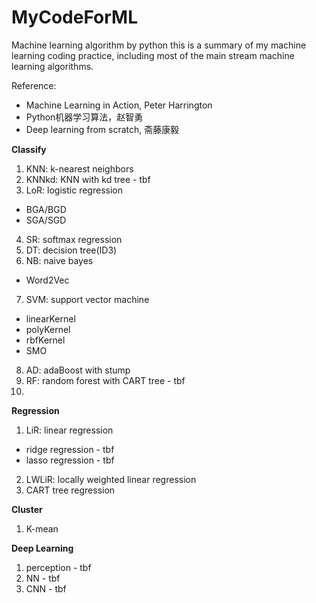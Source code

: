 # MyCodeForML

Machine learning algorithm by python
this is a summary of my machine learning coding practice, including most of the main stream machine learning algorithms.

Reference:
  - Machine Learning in Action, Peter Harrington
  - Python机器学习算法，赵智勇
  - Deep learning from scratch, 斋藤康毅

**Classify**
1. KNN: k-nearest neighbors
2. KNNkd: KNN with kd tree - tbf
3. LoR: logistic regression
  - BGA/BGD
  - SGA/SGD
4. SR: softmax regression
5. DT: decision tree(ID3)
6. NB: naive bayes
  - Word2Vec
7. SVM: support vector machine
  - linearKernel
  - polyKernel
  - rbfKernel
  - SMO
8. AD: adaBoost with stump
9. RF: random forest with CART tree - tbf
10. 

**Regression**
1. LiR: linear regression
  - ridge regression - tbf
  - lasso regression - tbf
2. LWLiR: locally weighted linear regression
3. CART tree regression

**Cluster**
1. K-mean

**Deep Learning**
1. perception - tbf
2. NN - tbf
3. CNN - tbf
